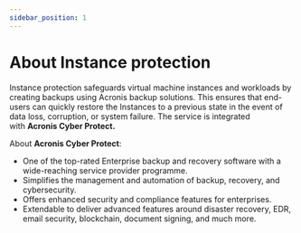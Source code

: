 ```yaml
---
sidebar_position: 1
---
```

# About Instance protection

Instance protection safeguards virtual machine instances and workloads by creating backups using Acronis backup solutions. This ensures that end-users can quickly restore the Instances to a previous state in the event of data loss, corruption, or system failure. The service is integrated with **Acronis Cyber Protect.**

About **Acronis Cyber Protect**:

- One of the top-rated Enterprise backup and recovery software with a wide-reaching service provider programme.
- Simplifies the management and automation of backup, recovery, and cybersecurity.  
- Offers enhanced security and compliance features for enterprises.  
- Extendable to deliver advanced features around disaster recovery, EDR, email security, blockchain, document signing, and much more.
